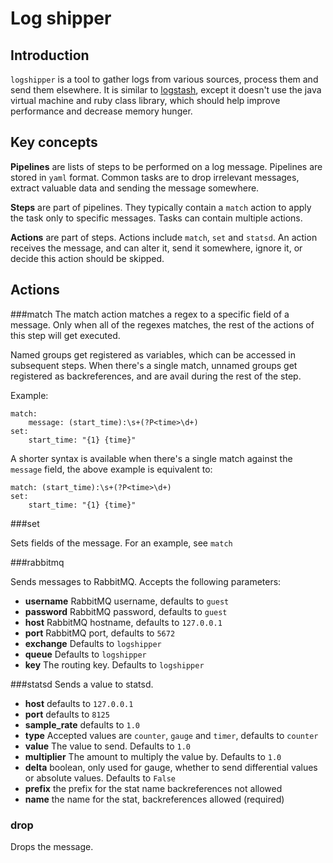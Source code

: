 
Log shipper
===================

Introduction
---

`logshipper`  is a tool to gather logs from various sources, process them and send them elsewhere. It is similar to [logstash](https://logstash.net), except it doesn't use the java virtual machine and ruby class library, which should help improve performance and decrease memory hunger.


Key concepts
---
**Pipelines** are lists of steps to be performed on a log message. Pipelines are stored in `yaml` format.  Common tasks are to drop irrelevant messages, extract valuable data and sending the message somewhere.

**Steps** are part of pipelines. They typically contain a `match` action to apply the task only to specific messages. Tasks can contain multiple actions.

**Actions** are part of steps. Actions include `match`, `set` and `statsd`. An action receives the message, and can alter it, send it somewhere, ignore it, or decide this action should be skipped.

Actions
---
###match
The match action matches a regex to a specific field of a message. Only when all of the regexes matches, the rest of the actions of this step will get executed.

Named groups get registered as variables, which can be accessed in subsequent steps. When there's a single match, unnamed groups get registered as backreferences, and are avail during the rest of the step. 

Example:

    match:
        message: (start_time):\s+(?P<time>\d+)
    set: 
        start_time: "{1} {time}"
      
A shorter syntax is available when there's a single match against the `message` field, the above example is equivalent to:

    match: (start_time):\s+(?P<time>\d+)
    set: 
        start_time: "{1} {time}"
     
###set

Sets fields of the message. For an example, see `match`

###rabbitmq

Sends messages to RabbitMQ. Accepts the following parameters:

* **username** RabbitMQ username, defaults to `guest`
* **password** RabbitMQ password, defaults to `guest`
* **host** RabbitMQ hostname, defaults to `127.0.0.1`
* **port** RabbitMQ port, defaults to `5672`
* **exchange** Defaults to `logshipper`
* **queue** Defaults to `logshipper`
* **key** The routing key. Defaults to `logshipper`

###statsd
Sends a value to statsd.

* **host** defaults to `127.0.0.1`
* **port** defaults to `8125`
* **sample_rate** defaults to `1.0`
* **type** Accepted values are `counter`, `gauge` and `timer`, defaults to `counter`
* **value** The value to send. Defaults to `1.0`
* **multiplier** The amount to multiply the value by. Defaults to `1.0`
* **delta** boolean, only used for gauge, whether to send differential values or absolute values. Defaults to `False`
* **prefix** the prefix for the stat name backreferences not allowed
* **name** the name for the stat, backreferences allowed (required)

### drop
Drops the message.


